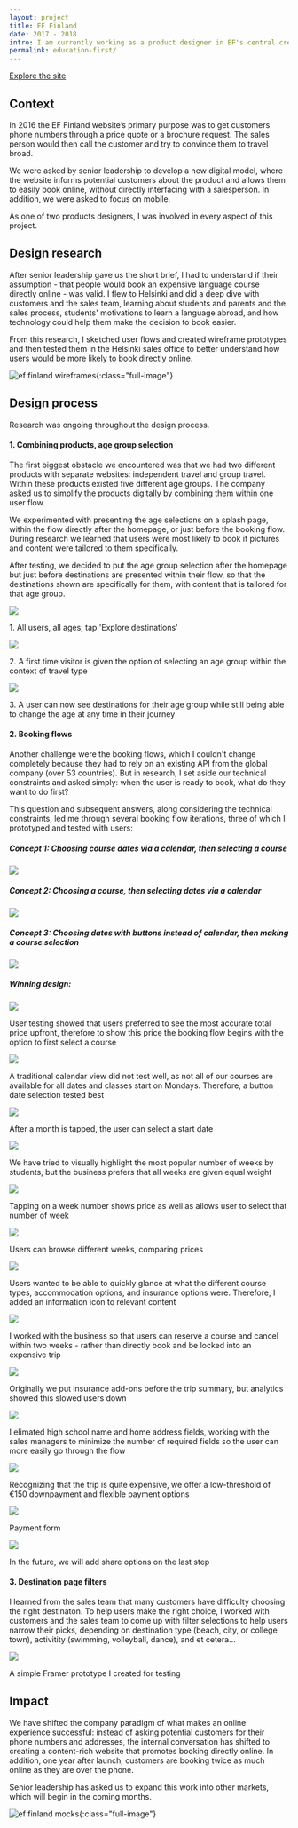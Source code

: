 ```yaml
---
layout: project
title: EF Finland
date: 2017 - 2018
intro: I am currently working as a product designer in EF's central creative studio, the global branding and product design team responsible for transforming the future of the company through business design initiatives. </br><br/>For EF Finland, I researched for and designed an end-to-end journey where students are encouraged to discover great content that makes them excited to book a trip online.
permalink: education-first/
---
```


<div class="page-content">

  <div class="wrapper">

<div class="site-link"><a href="https://www.ef.fi/languagesabroad" target="_blank">Explore the site</a> </div>

</div>
</div>

<div class="page-content-alternative">

  <div class="wrapper">
    <div class="grid-display">
      <div class="row projectBody">
       <div class="col-2">
       </div>
       <div class="col-8">
        <h2 class="projectTitle">Context</h2>
        <p>In 2016 the EF Finland website’s primary purpose was to get customers phone numbers through a price quote or a brochure request. The sales person would then call the customer and try to convince them to travel broad.</p>
        <p>We were asked by senior leadership to develop a new digital model, where the website informs potential customers about the product and allows them to easily book online, without directly interfacing with a salesperson. In addition, we were asked to focus on mobile.</p>
        <p>As one of two products designers, I was involved in every aspect of this project.</p>
      </div>
    </div>
  </div>

</div>
</div>

<div class="page-content">
  <div class="wrapper">
    <div class="grid-display">
      <div class="row projectBody">
       <div class="col-2">
       </div>
       <div class="col-8">
        <h2 class="projectTitle">Design research</h2>
        <p>After senior leadership gave us the short brief, I had to understand if their assumption - that people would book an expensive language course directly online - was valid. I flew to Helsinki and did a deep dive with customers and the sales team, learning about students and parents and the sales process, students' motivations to learn a language abroad, and how technology could help them make the decision to book easier.</p>
        <p>
        From this research, I sketched user flows and created wireframe prototypes and then tested them in the Helsinki sales office to better understand how users would be more likely to book directly online.</p>
      </div>
    </div>
  </div>

</div>
</div>

![ef finland wireframes](../assets/images/secondBoard.jpg){:class="full-image"}

<div class="page-content-alternative">

  <div class="wrapper">
    <div class="grid-display">
      <div class="row projectBuilt">
       <div class="col-2">
       </div>
       <div class="col-8">
        <h2 class="projectTitle">Design process</h2>
        <p>Research was ongoing throughout the design process.</p>
        <h4 class="projectSectionTitle">1. Combining products, age group selection</h4>
        <p>The first biggest obstacle we encountered was that we had two different products with separate websites: independent travel and group travel. Within these products existed five different age groups. The company asked us to simplify the products digitally by combining them within one user flow.</p>
        <p>We experimented with presenting the age selections on a splash page, within the flow directly after the homepage, or just before the booking flow. During research we learned that users were most likely to book if pictures and content were tailored to them specifically. </p>
        <p>After testing, we decided to put the age group selection after the homepage but just before destinations are presented within their flow, so that the destinations shown are specifically for them, with content that is tailored for that age group.</p>
        </div>
      </div>
    </div>
    <div class="grid-display">
      <div class="row projectMocks projectBuilt">
       <div class="col-4 column-4-grid">
        <img src="../assets/images/testing2_UX_finland_grid1.jpg">
                <p class="captionText">1. All users, all ages, tap 'Explore destinations'</p>
       </div>
       <div class="col-4 column-4-grid">
                <img src="../assets/images/testing2_UX_finland_grid2.jpg">
        <p class="captionText">2. A first time visitor is given the option of selecting an age group within the context of travel type</p>
       </div>
              <div class="col-4 column-4-grid">
                <img src="../assets/images/testing2_UX_finland_grid3.jpg">
        <p class="captionText">3. A user can now see destinations for their age group while still being able to change the age at any time in their journey</p>
       </div>
    
  </div>
</div>
    <div class="grid-display">
      <div class="row projectBody projectBuilt">
       <div class="col-2">
       </div>
       <div class="col-8">
        <h4 class="projectSectionTitle">2. Booking flows</h4>
        <p>Another challenge were the booking flows, which I couldn't change completely because they had to rely on an existing API from the global company (over 53 countries). But in research, I set aside our technical constraints and asked simply: when the user is ready to book, what do they want to do first?</p>
        <p>This question and subsequent answers, along considering the technical constraints, led me through several booking flow iterations, three of which I prototyped and tested with users:</p>
        </div>
      </div>
    </div>
    <div class="grid-display">
      <div class="row projectBuilt">
        <h5>Concept 1: Choosing course dates via a calendar, then selecting a course</h5>
       <div class="col-12">
        <img src="../assets/images/bookingEF_concept1.png">
       </div>
    
  </div>
        <div class="row">
        <h5>Concept 2:  Choosing a course, then selecting dates via a calendar</h5>
       <div class="col-12">
       <img src="../assets/images/bookingEF_concept2.png">
       </div>
     </div>
               <div class="row">
        <h5>Concept 3: Choosing dates with buttons instead of calendar, then making a course selection</h5>
       <div class="col-12">
        <img src="../assets/images/bookingEF_concept3.png">
       </div>
     </div>
                    <div class="row projectBuilt">
        <h5>Winning design:</h5>
       <div class="col-4 column-4-grid">
        <img src="../assets/images/bookingFlow/ILS_bookingstepOne.jpg">
                  <p class="captionText">User testing showed that users preferred to see the most accurate total price upfront, therefore to show this price the booking flow begins with the option to first select a course</p>
       </div>
              <div class="col-4 column-4-grid">
        <img src="../assets/images/bookingFlow/ILS_bookingStepTwo.jpg">
                          <p class="captionText">A traditional calendar view did not test well, as not all of our courses are available for all dates and classes start on Mondays. Therefore, a button date selection tested best</p>
       </div>
              <div class="col-4 column-4-grid">
        <img src="../assets/images/bookingFlow/ILS_bookingStepThree.jpg">
                                  <p class="captionText">After a month is tapped, the user can select a start date</p>
       </div>
     </div>
    <div class="row projectBuilt">
       <div class="col-4 column-4-grid">
        <img src="../assets/images/bookingFlow/ILS_bookingStepFour.jpg">
                                         <p class="captionText">We have tried to visually highlight the most popular number of weeks by students, but the business prefers that all weeks are given equal weight </p>
       </div>
              <div class="col-4 column-4-grid">
        <img src="../assets/images/bookingFlow/ILS_bookingStepFive.jpg">
                     <p class="captionText">Tapping on a week number shows price as well as allows user to select that number of week</p>
       </div>
              <div class="col-4 column-4-grid">
        <img src="../assets/images/bookingFlow/ILS_bookingStepFive_5Weeks.jpg">
                             <p class="captionText">Users can browse different weeks, comparing prices</p>
       </div>
     </div>
                         <div class="row projectBuilt">
       <div class="col-4 column-4-grid">
        <img src="../assets/images/bookingFlow/ILS_bookingStepSix.jpg">
             <p class="captionText">Users wanted to be able to quickly glance at what the different course types, accommodation options, and insurance options were. Therefore, I added an information icon to relevant content </p>
       </div>
              <div class="col-4 column-4-grid">
                        <img src="../assets/images/bookingFlow/stepNine.jpg">
                     <p class="captionText">I worked with the business so that users can reserve a course and cancel within two weeks - rather than directly book and be locked into an expensive trip</p>
       </div>
              <div class="col-4 column-4-grid">
        <img src="../assets/images/bookingFlow/ILS_bookingStepSeven.jpg">
                             <p class="captionText">Originally we put insurance add-ons before the trip summary, but analytics showed this slowed users down</p>
       </div>
     </div>
                         <div class="row projectBuilt">
       <div class="col-4 column-4-grid">
        <img src="../assets/images/bookingFlow/stepTen.jpg">
                                     <p class="captionText">I elimated high school name and home address fields, working with the sales managers to minimize the number of required fields so the user can more easily go through the flow</p>
       </div>
              <div class="col-4 column-4-grid">
        <img src="../assets/images/bookingFlow/stepTwelve.jpg">
        <p class="captionText">Recognizing that the trip is quite expensive, we offer a low-threshold of €150 downpayment and flexible payment options</p>
       </div>
              <div class="col-4 column-4-grid">
        <img src="../assets/images/bookingFlow/stepThirteen.jpg">
                <p class="captionText">Payment form</p>
       </div>
     </div>
                         <div class="row">
                                 <div class="col-4 column-4-grid">
       </div>
       <div class="col-4">
        <img src="../assets/images/bookingFlow/stepDone.jpg">
        <p class="captionText">In the future, we will add share options on the last step</p>
       </div>
                                        <div class="col-4">
       </div>
     </div>
    
<div class="grid-display">
      <div class="row projectBody projectBuilt">
       <div class="col-2">
       </div>
       <div class="col-8">
        <h4 class="projectSectionTitle">3. Destination page filters</h4>
        <p>I learned from the sales team that many customers have difficulty choosing the right destinaton. To help users make the right choice, I worked with customers and the sales team to come up with filter selections to help users narrow their picks, depending on destination type (beach, city, or college town), activitity (swimming, volleyball, dance), and et cetera...</p>
        </div>
      </div>
                               <div class="row projectBuilt">
                                 <div class="col-2">
       </div>
       <div class="col-8">
        <img src="../assets/images/filtering5.gif">
                <p class="captionText">A simple Framer prototype I created for testing</p>
       </div>
                                        <div class="col-2">
       </div>
     </div>
    </div>

  </div>
</div>


  </div>

<div class="page-content">
  <div class="wrapper">
    <div class="grid-display">
      <div class="row projectBody">
       <div class="col-2">
       </div>
       <div class="col-8">
        <h2 class="projectTitle">Impact</h2>
        <p>We have shifted the company paradigm of what makes an online experience successful: instead of asking potential customers for their phone numbers and addresses, the internal conversation has shifted to creating a content-rich website that promotes booking directly online. In addition, one year after launch, customers are booking twice as much online as they are over the phone.</p>
        <p>
         Senior leadership has asked us to expand this work into other markets, which will begin in the coming months.</p>
      </div>
    </div>
  </div>

</div>
</div>

![ef finland mocks](../assets/images/Artboard_ef2.jpg){:class="full-image"}


